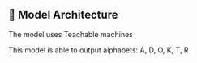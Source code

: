 ## 🧠 Model Architecture

The model uses Teachable machines

This model is able to output alphabets: A, D, O, K, T, R
